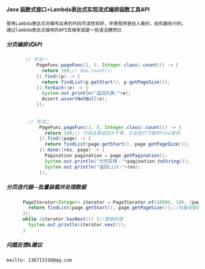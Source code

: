 
#### Java 函数式接口+Lambda表达式实现流式编排函数工具API
  
    使用Lambda表达式对编写出来的代码可读性较好，毕竟程序是给人看的，给机器执行的。
    通过lambda表达式编写的API其根本就是一些语法糖而已
  
##### 分页编排式API

```java
       // 写法一
           PageFunc.pageFunc(1, 5, Integer.class).count(() -> {
             return 100;// dao.count();
           }).find((p) -> {
             return findList(p.getStart(), p.getPageSize());
           }).forEach((e) -> {
             System.out.println("返回元素:"+e);
             Assert.assertNotNull(e); 
           });
   
    
        // 写法二
            PageFunc.pageFunc(1, 5, Integer.class).count(() -> {
              return 100;// 只有这里返回大于零，才会执行下面的find查询
            }).find((page) -> {
              return findList(page.getStart(), page.getPageSize());
            }).done((res, page) -> {
              Pagination pagination = page.getPagination();
              System.out.println("分页实体："+pagination.toString());
              System.out.println("返回List:"+res);
            });

```

##### 分页迭代器--批量装载并处理数据
```Java
      PageIterator<Integer> iterator = PageIterator.of(10000, 100, (page) -> {
        return findList(page.getStart(), page.getPageSize());//批量装载数据
      });
      while (iterator.hasNext()) {//数据处理
        System.out.println(iterator.next());
      }
```
 
##### 问题反馈&建议
    mailto: 136713318@qq.com
  
